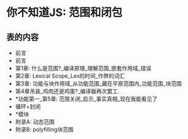 
# 你不知道JS: 范围和闭包

## 表的内容

-   前言
-   前言
-   第1章: 什么是范围?_编译原理_理解范围_嵌套作用域_错误
-   第2章: Lexical Scope_Lex的时间_作弊的词汇
-   第3章: 功能与块作用域_从功能范围_藏在平原范围内_功能范围_块范围
-   第4章吊装_鸡肉还是鸡蛋?_编译器再次罢工. 
-   \*功能第一_第5章: 范围关闭_启示_事实真相_现在我能看见了
-   循环+封闭
-   \*模块
-   附录A: 动态范围
-   附录B: polyfilling块范围
